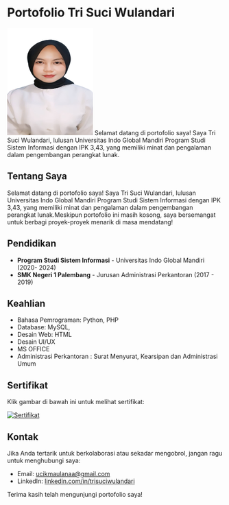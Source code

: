 # Portofolio Tri Suci Wulandari
<img src="https://github.com/TRISUCIWULANDARI/FOTO/blob/main/Gambar%20WhatsApp%202024-02-21%20pukul%2009.02.32_1c459221.jpg?raw=true" alt="Foto Profil GitHub" width="200" height="250">
Selamat datang di portofolio saya! Saya Tri Suci Wulandari, lulusan Universitas Indo Global Mandiri Program Studi Sistem Informasi dengan IPK 3,43, yang memiliki minat dan pengalaman dalam pengembangan perangkat lunak.

## Tentang Saya
Selamat datang di portofolio saya! Saya Tri Suci Wulandari, lulusan Universitas Indo Global Mandiri Program Studi Sistem Informasi dengan IPK 3,43, yang memiliki minat dan pengalaman dalam pengembangan perangkat lunak.Meskipun portofolio ini masih kosong, saya bersemangat untuk berbagi proyek-proyek menarik di masa mendatang!

## Pendidikan
- **Program Studi Sistem Informasi** - Universitas Indo Global Mandiri (2020- 2024)
- **SMK Negeri 1 Palembang** - Jurusan Administrasi Perkantoran (2017 - 2019)

## Keahlian
- Bahasa Pemrograman:  Python, PHP
- Database: MySQL, 
- Desain Web: HTML
- Desain UI/UX
- MS OFFICE
- Administrasi Perkantoran : Surat Menyurat, Kearsipan dan Administrasi Umum

## Sertifikat
Klik gambar di bawah ini untuk melihat sertifikat:

[![Sertifikat](images/sertifikat_thumbnail.png)](https://github.com/username/repository/raw/branch/path/to/sertifikat.pdf)


## Kontak
Jika Anda tertarik untuk berkolaborasi atau sekadar mengobrol, jangan ragu untuk menghubungi saya:
- Email: [ucikmaulanaa@gmail.com](mailto:email@example.com)
- LinkedIn: [linkedin.com/in/trisuciwulandari](https://www.linkedin.com/in/trisuciwulandari)

Terima kasih telah mengunjungi portofolio saya!
